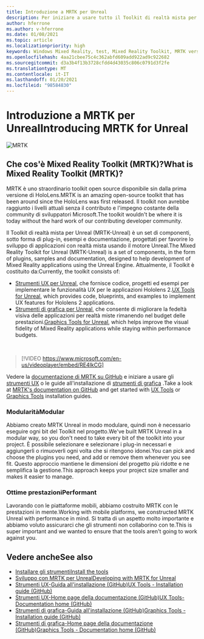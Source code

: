 ```yaml
---
title: Introduzione a MRTK per Unreal
description: Per iniziare a usare tutto il Toolkit di realtà mista per Unreal è necessario offrire nuovi sviluppatori di realtà mista.
author: hferrone
ms.author: v-hferrone
ms.date: 01/08/2021
ms.topic: article
ms.localizationpriority: high
keywords: Windows Mixed Reality, test, Mixed Reality Toolkit, MRTK versione 2, MRTK, strumenti, SDK, HoloLens, HoloLens 2, visore VR realtà mista, visore VR di windows mixed reality, visore per realtà virtuale, multipiattaforma
ms.openlocfilehash: 4aa21cbee75c4c362abfd609add922ad9c922682
ms.sourcegitcommit: d3a3b4f13b3728cfdd4d43035c806c0791d3f2fe
ms.translationtype: MT
ms.contentlocale: it-IT
ms.lasthandoff: 01/20/2021
ms.locfileid: "98584830"
---
```

# <a name="introducing-mrtk-for-unreal"></a><span data-ttu-id="acf0e-104">Introduzione a MRTK per Unreal</span><span class="sxs-lookup"><span data-stu-id="acf0e-104">Introducing MRTK for Unreal</span></span>

![MRTK](../../design/images/MRTK_UX_Hero.png)

## <a name="what-is-mixed-reality-toolkit-mrtk"></a><span data-ttu-id="acf0e-106">Che cos'è Mixed Reality Toolkit (MRTK)?</span><span class="sxs-lookup"><span data-stu-id="acf0e-106">What is Mixed Reality Toolkit (MRTK)?</span></span>

<span data-ttu-id="acf0e-107">MRTK è uno straordinario toolkit open source disponibile sin dalla prima versione di HoloLens.</span><span class="sxs-lookup"><span data-stu-id="acf0e-107">MRTK is an amazing open-source toolkit that has been around since the HoloLens was first released.</span></span> <span data-ttu-id="acf0e-108">Il toolkit non avrebbe raggiunto i livelli attuali senza il contributo e l'impegno costante della community di sviluppatori Microsoft.</span><span class="sxs-lookup"><span data-stu-id="acf0e-108">The toolkit wouldn't be where it is today without the hard work of our contributing developer community.</span></span> 

<span data-ttu-id="acf0e-109">Il Toolkit di realtà mista per Unreal (MRTK-Unreal) è un set di componenti, sotto forma di plug-in, esempi e documentazione, progettati per favorire lo sviluppo di applicazioni con realtà mista usando il motore Unreal.</span><span class="sxs-lookup"><span data-stu-id="acf0e-109">The Mixed Reality Toolkit for Unreal (MRTK-Unreal) is a set of components, in the form of plugins, samples and documentation, designed to help development of Mixed Reality applications using the Unreal Engine.</span></span> <span data-ttu-id="acf0e-110">Attualmente, il Toolkit è costituito da:</span><span class="sxs-lookup"><span data-stu-id="acf0e-110">Currently, the toolkit consists of:</span></span>
* <span data-ttu-id="acf0e-111">[Strumenti UX per Unreal](https://github.com/microsoft/MixedReality-UXTools-Unreal), che fornisce codice, progetti ed esempi per implementare le funzionalità UX per le applicazioni Hololens 2.</span><span class="sxs-lookup"><span data-stu-id="acf0e-111">[UX Tools for Unreal](https://github.com/microsoft/MixedReality-UXTools-Unreal), which provides code, blueprints, and examples to implement UX features for Hololens 2 applications.</span></span>
* <span data-ttu-id="acf0e-112">[Strumenti di grafica per Unreal](https://github.com/microsoft/MixedReality-GraphicsTools-Unreal), che consente di migliorare la fedeltà visiva delle applicazioni per realtà miste rimanendo nel budget delle prestazioni.</span><span class="sxs-lookup"><span data-stu-id="acf0e-112">[Graphics Tools for Unreal](https://github.com/microsoft/MixedReality-GraphicsTools-Unreal), which helps improve the visual fidelity of Mixed Reality applications while staying within performance budgets.</span></span>

<br>

> [!VIDEO https://www.microsoft.com/en-us/videoplayer/embed/RE4IkCG]

<span data-ttu-id="acf0e-113">Vedere la [documentazione di MRTK su GitHub](https://microsoft.github.io/MixedReality-UXTools-Unreal/README.html) e iniziare a usare gli [strumenti UX](https://microsoft.github.io/MixedReality-UXTools-Unreal/Docs/Installation.html) o le guide all'installazione di [strumenti di grafica](https://github.com/microsoft/MixedReality-GraphicsTools-Unreal/blob/main/Docs/Installation.md) .</span><span class="sxs-lookup"><span data-stu-id="acf0e-113">Take a look at [MRTK's documentation on GitHub](https://microsoft.github.io/MixedReality-UXTools-Unreal/README.html) and get started with [UX Tools](https://microsoft.github.io/MixedReality-UXTools-Unreal/Docs/Installation.html) or [Graphics Tools](https://github.com/microsoft/MixedReality-GraphicsTools-Unreal/blob/main/Docs/Installation.md) installation guides.</span></span>

### <a name="modular"></a><span data-ttu-id="acf0e-114">Modularità</span><span class="sxs-lookup"><span data-stu-id="acf0e-114">Modular</span></span>

<span data-ttu-id="acf0e-115">Abbiamo creato MRTK Unreal in modo modulare, quindi non è necessario eseguire ogni bit del Toolkit nel progetto.</span><span class="sxs-lookup"><span data-stu-id="acf0e-115">We've built MRTK Unreal in a modular way, so you don't need to take every bit of the toolkit into your project.</span></span> <span data-ttu-id="acf0e-116">È possibile selezionare e selezionare i plug-in necessari e aggiungerli o rimuoverli ogni volta che si ritengono idonei.</span><span class="sxs-lookup"><span data-stu-id="acf0e-116">You can pick and choose the plugins you need, and add or remove them whenever you see fit.</span></span> <span data-ttu-id="acf0e-117">Questo approccio mantiene le dimensioni del progetto più ridotte e ne semplifica la gestione.</span><span class="sxs-lookup"><span data-stu-id="acf0e-117">This approach keeps your project size smaller and makes it easier to manage.</span></span>  

### <a name="performant"></a><span data-ttu-id="acf0e-118">Ottime prestazioni</span><span class="sxs-lookup"><span data-stu-id="acf0e-118">Performant</span></span>

<span data-ttu-id="acf0e-119">Lavorando con le piattaforme mobili, abbiamo costruito MRTK con le prestazioni in mente.</span><span class="sxs-lookup"><span data-stu-id="acf0e-119">Working with mobile platforms, we constructed MRTK Unreal with performance in mind.</span></span> <span data-ttu-id="acf0e-120">Si tratta di un aspetto molto importante e abbiamo voluto assicurarci che gli strumenti non collaborino con te.</span><span class="sxs-lookup"><span data-stu-id="acf0e-120">This is super important and we wanted to ensure that the tools aren't going to work against you.</span></span>

## <a name="see-also"></a><span data-ttu-id="acf0e-121">Vedere anche</span><span class="sxs-lookup"><span data-stu-id="acf0e-121">See also</span></span>

* [<span data-ttu-id="acf0e-122">Installare gli strumenti</span><span class="sxs-lookup"><span data-stu-id="acf0e-122">Install the tools</span></span>](../install-the-tools.md)
* [<span data-ttu-id="acf0e-123">Sviluppo con MRTK per Unreal</span><span class="sxs-lookup"><span data-stu-id="acf0e-123">Developing with MRTK for Unreal</span></span>](unreal-development-overview.md)
* [<span data-ttu-id="acf0e-124">Strumenti UX-Guida all'installazione (GitHub)</span><span class="sxs-lookup"><span data-stu-id="acf0e-124">UX Tools - Installation guide (GitHub)</span></span>](https://microsoft.github.io/MixedReality-UXTools-Unreal/Docs/Installation.html)
* [<span data-ttu-id="acf0e-125">Strumenti UX-Home page della documentazione (GitHub)</span><span class="sxs-lookup"><span data-stu-id="acf0e-125">UX Tools- Documentation home (GitHub)</span></span>](https://microsoft.github.io/MixedReality-UXTools-Unreal/README.html)
* [<span data-ttu-id="acf0e-126">Strumenti di grafica-Guida all'installazione (GitHub)</span><span class="sxs-lookup"><span data-stu-id="acf0e-126">Graphics Tools - Installation guide (GitHub)</span></span>](https://github.com/microsoft/MixedReality-GraphicsTools-Unreal/blob/main/Docs/Installation.md)
* [<span data-ttu-id="acf0e-127">Strumenti di grafica-Home page della documentazione (GitHub)</span><span class="sxs-lookup"><span data-stu-id="acf0e-127">Graphics Tools - Documentation home (GitHub)</span></span>](https://github.com/microsoft/MixedReality-GraphicsTools-Unreal/)